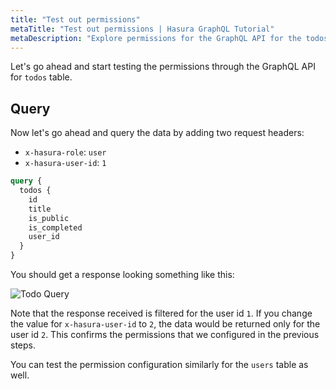 ```yaml
---
title: "Test out permissions"
metaTitle: "Test out permissions | Hasura GraphQL Tutorial"
metaDescription: "Explore permissions for the GraphQL API for the todos table and see how data access is restricted"
---
```


Let's go ahead and start testing the permissions through the GraphQL API for `todos` table.

## Query

Now let's go ahead and query the data by adding two request headers:

- `x-hasura-role`: `user`
- `x-hasura-user-id`: `1`

```graphql
query {
  todos {
    id
    title
    is_public
    is_completed
    user_id
  }
}
```

You should get a response looking something like this:

![Todo Query](https://graphql-engine-cdn.hasura.io/learn-hasura/assets/graphql-hasura/todos-permission-testing.png)

Note that the response received is filtered for the user id `1`. If you change the value for `x-hasura-user-id` to `2`, the data would be returned only for the user id `2`. This confirms the permissions that we configured in the previous steps.

You can test the permission configuration similarly for the `users` table as well.
